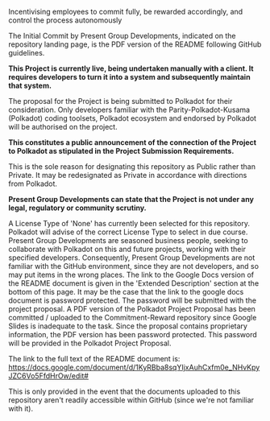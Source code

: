 Incentivising employees to commit fully, be rewarded accordingly, and control the process autonomously

The Initial Commit by Present Group Developments, indicated on the repository landing page, is the PDF version of the README following GitHub guidelines.

**This Project is currently live, being undertaken manually with a client. It requires developers to turn it into a system and subsequently maintain that system.**

The proposal for the Project is being submitted to Polkadot for their consideration. Only developers familiar with the Parity-Polkadot-Kusama (Polkadot) coding toolsets, Polkadot ecosystem and endorsed by Polkadot will be authorised on the project.

**This constitutes a public announcement of the connection of the Project to Polkadot as stipulated in the Project Submission Requirements.**

This is the sole reason for designating this repository as Public rather than Private. It may be redesignated as Private in accordance with directions from Polkadot.

**Present Group Developments can state that the Project is not under any legal, regulatory or community scrutiny.**

A License Type of 'None' has currently been selected for this repository. Polkadot will advise of the correct License Type to select in due course. Present Group Developments are seasoned business people, seeking to collaborate with Polkadot on this and future projects, working with their specified developers. Consequently, Present Group Developments are not familiar with the GitHub environment, since they are not developers, and so may put items in the wrong places. The link to the Google Docs version of the README document is given in the 'Extended Description' section at the bottom of this page. It may be the case that the link to the google docs document is password protected. The password will be submitted with the project proposal. A PDF version of the Polkadot Project Proposal has been committed / uploaded to the Commitment-Reward repository since Google Slides is inadequate to the task. Since the proposal contains proprietary information, the PDF version has been password protected. This password will be provided in the Polkadot Project Proposal.

The link to the full text of the README document is: https://docs.google.com/document/d/1KyRBba8sqYIjxAuhCxfm0e_NHvKpyJZC6Vo5FfdHrOw/edit#

This is only provided in the event that the documents uploaded to this repository aren't readily accessible within GitHub (since we're not familiar with it).
